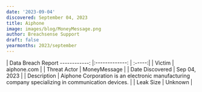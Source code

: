 ```yaml
---
date: '2023-09-04'
discovered: September 04, 2023
title: Aiphone
image: images/blog/MoneyMessage.png
author: Breachsense Support
draft: false
yearmonths: 2023/september
---
```



| Data Breach Report
------------:     |:-------------:    | :-----:|
| Victim      | aiphone.com      | 
| Threat Actor      | MoneyMessage      | 
| Date Discovered      | Sep 04, 2023      | 
| Description      | Aiphone Corporation is an electronic manufacturing company specializing in communication devices.      | 
| Leak Size      | Unknown      | 

